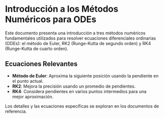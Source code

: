 # Introducción a los Métodos Numéricos para ODEs

Este documento presenta una introducción a tres métodos numéricos fundamentales utilizados para resolver ecuaciones diferenciales ordinarias (ODEs): el método de Euler, RK2 (Runge-Kutta de segundo orden) y RK4 (Runge-Kutta de cuarto orden).

## Ecuaciones Relevantes

- **Método de Euler**: Aproxima la siguiente posición usando la pendiente en el punto actual.
- **RK2**: Mejora la precisión usando un promedio de pendientes.
- **RK4**: Considera pendientes en varios puntos intermedios para una mejor aproximación.

Los detalles y las ecuaciones específicas se exploran en los documentos de referencia.
